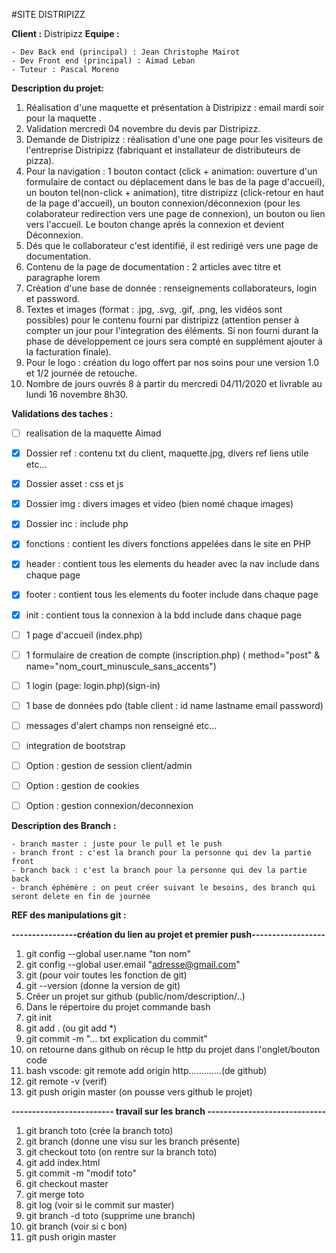 #SITE DISTRIPIZZ

**Client :** Distripizz
**Equipe :**

    - Dev Back end (principal) : Jean Christophe Mairot
    - Dev Front end (principal) : Aimad Leban
    - Tuteur : Pascal Moreno

**Description du projet:**

1. Réalisation d'une maquette et présentation à Distripizz : email mardi soir pour la maquette .
2. Validation mercredi 04 novembre du devis par Distripizz.
3. Demande de Distripizz : réalisation d'une one page pour les visiteurs de l'entreprise Distripizz (fabriquant et installateur de distributeurs de pizza).
4. Pour la navigation : 1 bouton contact (click + animation: ouverture d'un formulaire de contact ou déplacement dans le bas de la page d'accueil), un bouton tel(non-click + animation), titre distripizz (click-retour en haut de la page d'accueil), un bouton connexion/déconnexion (pour les colaborateur redirection vers une page de connexion), un bouton ou lien vers l'accueil. Le bouton change aprés la connexion et devient Déconnexion.
5. Dés que le collaborateur c'est identifié, il est redirigé vers une page de documentation.
6. Contenu de la page de documentation : 2 articles avec titre et paragraphe lorem
7. Création d'une base de donnée : renseignements collaborateurs, login et password.
8. Textes et images (format : .jpg, .svg, .gif, .png, les vidéos sont possibles) pour le contenu fourni par distripizz (attention penser à compter un jour pour l'integration des éléments. Si non fourni durant la phase de développement ce jours sera compté en supplément ajouter à la facturation finale).
9. Pour le logo : création du logo offert par nos soins pour une version 1.0 et 1/2 journée de retouche.
10. Nombre de jours ouvrés 8 à partir du mercredi 04/11/2020 et livrable au lundi 16 novembre 8h30.

**Validations des taches :**

- [ ] realisation de la maquette Aimad
- [x] Dossier ref : contenu txt du client, maquette.jpg, divers ref liens utile etc...
- [x] Dossier asset : css et js
- [x] Dossier img : divers images et video (bien nomé chaque images)
- [x] Dossier inc : include php

- [x] fonctions : contient les divers fonctions appelées dans le site en PHP
- [x] header : contient tous les elements du header avec la nav include dans chaque page
- [x] footer : contient tous les elements du footer include dans chaque page
- [x] init : contient tous la connexion à la bdd include dans chaque page

- [ ] 1 page d'accueil (index.php)
- [ ] 1 formulaire de creation de compte (inscription.php) ( method="post" & name="nom_court_minuscule_sans_accents")
- [ ] 1 login (page: login.php)(sign-in)
- [ ] 1 base de données pdo (table client : id name lastname email password)
- [ ] messages d'alert champs non renseigné etc...
- [ ] integration de bootstrap
- [ ] Option : gestion de session client/admin
- [ ] Option : gestion de cookies
- [ ] Option : gestion connexion/deconnexion

**Description des Branch :**

    - branch master : juste pour le pull et le push
    - branch front : c'est la branch pour la personne qui dev la partie front
    - branch back : c'est la branch pour la personne qui dev la partie back
    - branch éphémère : on peut créer suivant le besoins, des branch qui seront delete en fin de journée

**REF des manipulations git :**

**----------------création du lien au projet et premier push------------------**

1.  git config --global user.name "ton nom"
2.  git config --global user.email "adresse@gmail.com"
3.  git (pour voir toutes les fonction de git)
4.  git --version (donne la version de git)
5.  Créer un projet sur github (public/nom/description/..)
6.  Dans le répertoire du projet commande bash
7.  git init
8.  git add . (ou git add \*)
9.  git commit -m "... txt explication du commit"
10. on retourne dans github on récup le http du projet dans l'onglet/bouton code
11. bash vscode: git remote add origin http.............(de github)
12. git remote -v (verif)
13. git push origin master (on pousse vers github le projet)

**------------------------- travail sur les branch -----------------------------**

1.  git branch toto (crée la branch toto)
2.  git branch (donne une visu sur les branch présente)
3.  git checkout toto (on rentre sur la branch toto)
4.  git add index.html
5.  git commit -m "modif toto"
6.  git checkout master
7.  git merge toto
8.  git log (voir si le commit sur master)
9.  git branch -d toto (supprime une branch)
10. git branch (voir si c bon)
11. git push origin master
